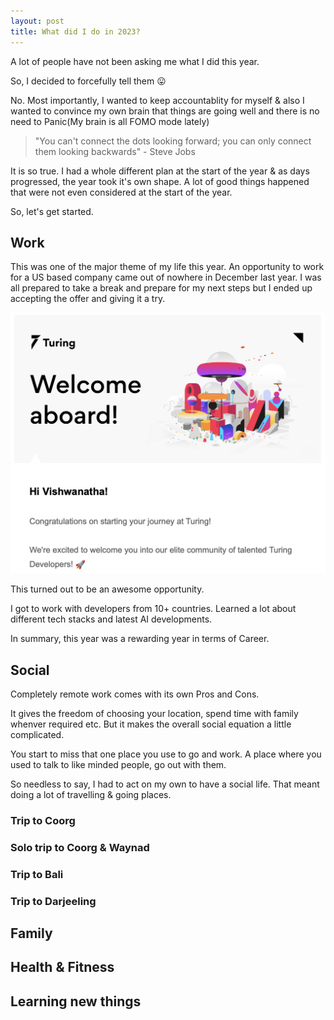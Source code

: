 ```yaml
---
layout: post
title: What did I do in 2023?
---
```


A lot of people have not been asking me what I did this year.

So, I decided to forcefully tell them 😛

No. Most importantly, I wanted to keep accountablity for myself & also I wanted to convince my own brain that things are going well and there is no need to Panic(My brain is all FOMO mode lately)

> "You can't connect the dots looking forward; you can only connect them looking backwards" - Steve Jobs

It is so true. I had a whole different plan at the start of the year & as days progressed, the year took it's own shape. A lot of good things happened that were not even considered at the start of the year. 

So, let's get started. 

## Work 
This was one of the major theme of my life this year. An opportunity to work for a US based company came out of nowhere in December last year. I was all prepared to take a break and prepare for my next steps but I ended up accepting the offer and giving it a try.

![Turing Onboarding](./turing_onboard.png)

This turned out to be an awesome opportunity.

I got to work with developers from 10+ countries. Learned a lot about different tech stacks and latest AI developments.

In summary, this year was a rewarding year in terms of Career. 

## Social

Completely remote work comes with its own Pros and Cons. 

It gives the freedom of choosing your location, spend time with family whenver required etc. But it makes the overall social equation a little complicated.

You start to miss that one place you use to go and work. A place where you used to talk to like minded people, go out with them.

So needless to say, I had to act on my own to have a social life. That meant doing a lot of travelling & going places.

### Trip to Coorg

### Solo trip to Coorg & Waynad

### Trip to Bali

### Trip to Darjeeling


## Family


## Health & Fitness


## Learning new things

